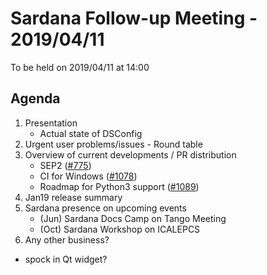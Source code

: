 # Sardana Follow-up Meeting - 2019/04/11

To be held on 2019/04/11 at 14:00

## Agenda

1. Presentation
	* Actual state of DSConfig
2. Urgent user problems/issues - Round table
3. Overview of current developments / PR distribution
	* SEP2 ([#775](https://github.com/sardana-org/sardana/pull/775))
	* CI for Windows ([#1078](https://github.com/sardana-org/sardana/pull/1078))
	* Roadmap for Python3 support ([#1089](https://github.com/sardana-org/sardana/issues/1089))
4. Jan19 release summary
5. Sardana presence on upcoming events
	* (Jun) Sardana Docs Camp on Tango Meeting
	* (Oct) Sardana Workshop on ICALEPCS
6. Any other business?
  * spock in Qt widget?
